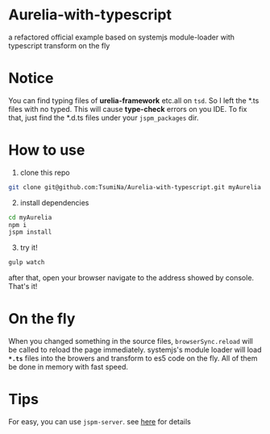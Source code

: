 # Aurelia-with-typescript
a refactored official example based on systemjs module-loader with typescript transform on the fly

# Notice
You can find typing files of __urelia-framework__ etc.all on `tsd`. So I left the \*.ts files with no typed.
This will cause __type-check__ errors on you IDE. To fix that, just find the *.d.ts files under your `jspm_packages` dir.

# How to use
1. clone this repo
```bash
git clone git@github.com:TsumiNa/Aurelia-with-typescript.git myAurelia
```
2. install dependencies
```bash
cd myAurelia
npm i
jspm install
```
3. try it!
```bash
gulp watch
```
after that, open your browser navigate to the address showed by console. That's it!

# On the fly
When you changed something in the source files, `browserSync.reload` will be called to reload the page immediately. systemjs's module loader will load **`*.ts`** files into the browers and transform to es5 code on the fly.
All of them be done in memory with fast speed.

# Tips
For easy, you can use `jspm-server`. see [here](https://github.com/geelen/jspm-server) for details
